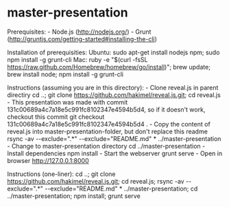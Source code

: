 master-presentation
===================

Prerequisites:
	- Node.js (http://nodejs.org/) 
	- Grunt (http://gruntjs.com/getting-started#installing-the-cli)

Installation of prerequisities:
	Ubuntu:
 		sudo apt-get install nodejs npm; sudo npm install -g grunt-cli
 	Mac:
 		ruby -e "$(curl -fsSL https://raw.github.com/Homebrew/homebrew/go/install)"; brew update; brew install node; npm install -g grunt-cli

Instructions (assuming you are in this directory):
	- Clone reveal.js in parent directiry
		cd ..; git clone https://github.com/hakimel/reveal.js.git; cd reveal.js
	- This presentation was made with commit 131c00689a4c7a18e5c991fc8102347e4594b5d4, so if it doesn't work, checkout this commit
		git checkout 131c00689a4c7a18e5c991fc8102347e4594b5d4 .
	- Copy the content of reveal.js into master-presentation-folder, but don't replace this readme
		rsync -av --exclude=".*" --exclude="README.md" * ../master-presentation
	- Change to master-presentation directory
		cd ../master-presentation
	- Install dependencies
		npm install
	- Start the webserver
		grunt serve
	- Open in browser
		http://127.0.0.1:8000

Instructions (one-liner):
	cd ..; git clone https://github.com/hakimel/reveal.js.git; cd reveal.js; rsync -av --exclude=".*" --exclude="README.md" * ../master-presentation; cd ../master-presentation; npm install; grunt serve